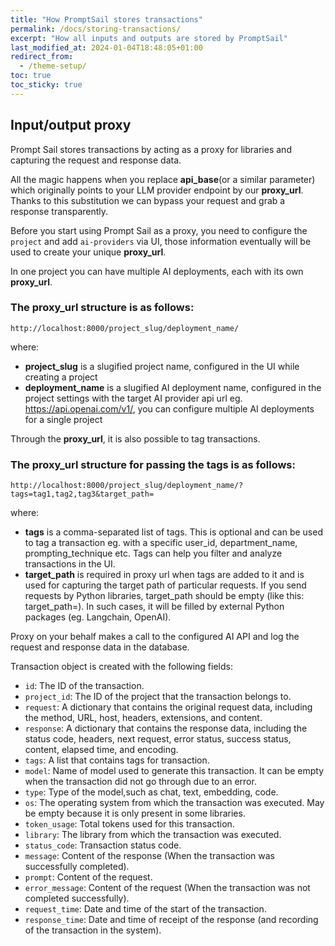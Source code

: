 ```yaml
---
title: "How PromptSail stores transactions"
permalink: /docs/storing-transactions/
excerpt: "How all inputs and outputs are stored by PromptSail"
last_modified_at: 2024-01-04T18:48:05+01:00
redirect_from:
  - /theme-setup/
toc: true
toc_sticky: true
---
```



## Input/output proxy

Prompt Sail stores transactions by acting as a proxy for libraries and capturing the request and response data. 

All the magic happens when you replace **api_base**(or a similar parameter) which originally points to your LLM provider endpoint by our **proxy_url**. Thanks to this substitution we can bypass your request and grab a response transparently. 


Before you start using Prompt Sail as a proxy, you need to configure the `project` and add `ai-providers` via UI, those information eventually will be used to create your unique **proxy_url**.

In one project you can have multiple AI deployments, each with its own **proxy_url**.



### The **proxy_url** structure is as follows:

```
http://localhost:8000/project_slug/deployment_name/
```

where: 
* **project_slug** is a slugified project name, configured in the UI while creating a project
* **deployment_name** is a slugified AI deployment name, configured in the project settings with the target AI provider api url eg. https://api.openai.com/v1/, you can configure multiple AI deployments for a single project

Through the **proxy_url**, it is also possible to tag transactions. 

### The **proxy_url** structure for passing the tags is as follows:

```
http://localhost:8000/project_slug/deployment_name/?tags=tag1,tag2,tag3&target_path=
```

where:
* **tags** is a comma-separated list of tags. This is optional and can be used to tag a transaction eg. with a specific user_id, 
department_name, prompting_technique etc. Tags can help you filter and analyze transactions in the UI.
* **target_path** is required in proxy url when tags are added to it and is used for capturing the target path of particular requests. If you send requests by Python libraries, target_path should be empty (like this: target_path=). In such cases, it will be filled by external Python packages (eg. Langchain, OpenAI).  


Proxy on your behalf makes a call to the configured AI API and log the request and response data in the database.

Transaction object is created with the following fields:

* `id`: The ID of the transaction.
* `project_id`: The ID of the project that the transaction belongs to.
* `request`: A dictionary that contains the original request data, including the method, URL, host, headers, extensions, and content.
* `response`: A dictionary that contains the response data, including the status code, headers, next request, error status, success status, content, elapsed time, and encoding.
* `tags`: A list that contains tags for transaction.
* `model`: Name of model used to generate this transaction. It can be empty when the transaction did not go through due to an error.
* `type`: Type of the model,such as chat, text, embedding, code.
* `os`: The operating system from which the transaction was executed. May be empty because it is only present in some libraries.
* `token_usage`: Total tokens used for this transaction.
* `library`: The library from which the transaction was executed.
* `status_code`: Transaction status code.
* `message`: Content of the response (When the transaction was successfully completed).
* `prompt`: Content of the request.
* `error_message`: Content of the request (When the transaction was not completed successfully).
* `request_time`: Date and time of the start of the transaction.
* `response_time`: Date and time of receipt of the response (and recording of the transaction in the system).